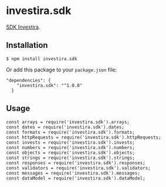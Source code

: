 # investira.sdk

[SDK Investira](https://www.npmjs.com/package/investira.sdk).

## Installation

`$ npm install investira.sdk`

Or add this package to your `package.json` file:

```
"dependencies": {
    "investira.sdk": "^1.0.0"
  }
```

## Usage

```
const arrays = require('investira.sdk').arrays;
const dates = require('investira.sdk').dates;
const formats = require('investira.sdk').formats;
const httpRequests = require('investira.sdk').httpRequests;
const invests = require('investira.sdk').invests;
const numbers = require('investira.sdk').numbers;
const objects = require('investira.sdk').objects;
const strings = require('investira.sdk').strings;
const responses = require('investira.sdk').responses;
const validators = require('investira.sdk').validators;
const messages = require('investira.sdk').messages;
const dataModel = require('investira.sdk').dataModel;

```
